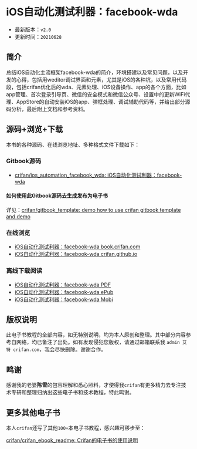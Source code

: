 # iOS自动化测试利器：facebook-wda

* 最新版本：`v2.0`
* 更新时间：`20210628`

## 简介

总结iOS自动化主流框架facebook-wda的简介，环境搭建以及常见问题，以及开发的心得，包括用weditor调试界面和元素，尤其是iOS的各种坑，以及常用代码段，包括crifan优化后的wda、元素处理、iOS设备操作、app的各个方面，比如app管理、首次登录引导页、微信的安全模式和微信公众号、设置中的更新WiFi代理、AppStore的自动安装iOS的app、弹框处理、调试辅助代码等，并给出部分源码分析，最后附上文档和参考资料。

## 源码+浏览+下载

本书的各种源码、在线浏览地址、多种格式文件下载如下：

### Gitbook源码

* [crifan/ios_automation_facebook_wda: iOS自动化测试利器：facebook-wda](https://github.com/crifan/ios_automation_facebook_wda)

#### 如何使用此Gitbook源码去生成发布为电子书

详见：[crifan/gitbook_template: demo how to use crifan gitbook template and demo](https://github.com/crifan/gitbook_template)

### 在线浏览

* [iOS自动化测试利器：facebook-wda book.crifan.com](http://book.crifan.com/books/ios_automation_facebook_wda/website)
* [iOS自动化测试利器：facebook-wda crifan.github.io](https://crifan.github.io/ios_automation_facebook_wda/website)

### 离线下载阅读

* [iOS自动化测试利器：facebook-wda PDF](http://book.crifan.com/books/ios_automation_facebook_wda/pdf/ios_automation_facebook_wda.pdf)
* [iOS自动化测试利器：facebook-wda ePub](http://book.crifan.com/books/ios_automation_facebook_wda/epub/ios_automation_facebook_wda.epub)
* [iOS自动化测试利器：facebook-wda Mobi](http://book.crifan.com/books/ios_automation_facebook_wda/mobi/ios_automation_facebook_wda.mobi)

## 版权说明

此电子书教程的全部内容，如无特别说明，均为本人原创和整理。其中部分内容参考自网络，均已备注了出处。如有发现侵犯您版权，请通过邮箱联系我 `admin 艾特 crifan.com`，我会尽快删除。谢谢合作。

## 鸣谢

感谢我的老婆**陈雪**的包容理解和悉心照料，才使得我`crifan`有更多精力去专注技术专研和整理归纳出这些电子书和技术教程，特此鸣谢。

## 更多其他电子书

本人`crifan`还写了其他`100+`本电子书教程，感兴趣可移步至：

[crifan/crifan_ebook_readme: Crifan的电子书的使用说明](https://github.com/crifan/crifan_ebook_readme)
